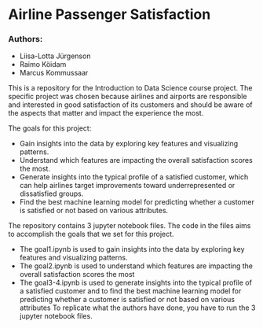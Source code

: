 # Airline Passenger Satisfaction

### Authors:
- Liisa-Lotta Jürgenson
- Raimo Köidam
- Marcus Kommussaar

This is a repository for the Introduction to Data Science course project. The specific project
was chosen because airlines and airports are responsible and interested in good satisfaction of its
customers and should be aware of the aspects that matter and impact the experience the most.

The goals for this project:
- Gain insights into the data by exploring key features and visualizing patterns.
- Understand which features are impacting the overall satisfaction scores the most.
- Generate insights into the typical profile of a satisfied customer, which can help airlines target improvements toward underrepresented or dissatisfied groups.
- Find the best machine learning model for predicting whether a customer is satisfied or not based on various attributes.

The repository contains 3 jupyter notebook files. The code in the files aims to accomplish the goals that we set for this project.
- The goal1.ipynb is used to gain insights into the data by exploring key features and visualizing patterns.
- The goal2.ipynb is used to understand which features are impacting the overall satisfaction scores the most
- The goal3-4.ipynb is used to generate insights into the typical profile of a satisfied customer and to find the best machine learning model for predicting whether a customer is satisfied or not based on various attributes
To replicate what the authors have done, you have to run the 3 jupyter notebook files.
